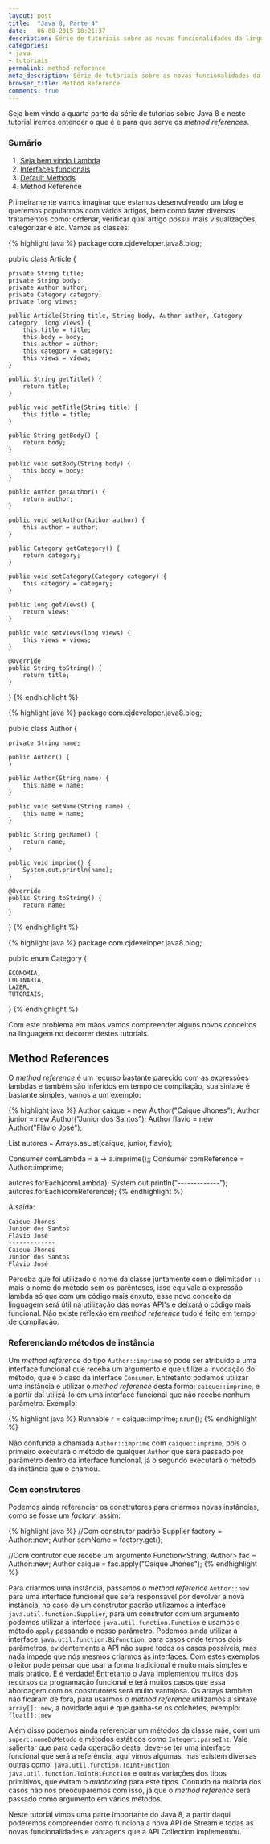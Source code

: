 ```yaml
---
layout: post
title:  "Java 8, Parte 4"
date:   06-08-2015 18:21:37 
description: Série de tutoriais sobre as novas funcionalidades da linguagem de programação Java, nesta quarta parte iremos entender como funciona o method reference.
categories:
- java
- tutoriais
permalink: method-reference
meta_description: Série de tutoriais sobre as novas funcionalidades da linguagem de programação Java, nesta quarta parte iremos entender como funciona o method reference.
browser_title: Method Reference
comments: true
---
```

Seja bem vindo a quarta parte da série de tutorias sobre Java 8 e neste tutorial iremos entender o que é e para que serve os *method references*.

### Sumário

1. [Seja bem vindo Lambda](http://caiquejhones.github.io/bem-vindo-lambda)
2. [Interfaces funcionais](http://caiquejhones.github.io/interfaces-funcionais)
3. [Default Methods](http://caiquejhones.github.io/default-methods)
4. Method Reference

Primeiramente vamos imaginar que estamos desenvolvendo um blog e queremos popularmos com vários artigos, bem como fazer diversos tratamentos como: ordenar, verificar qual artigo possui mais visualizações, categorizar e etc. Vamos as classes:

{% highlight java %}
package com.cjdeveloper.java8.blog;

public class Article {

	private String title;
	private String body;
	private Author author;
	private Category category;
	private long views;

	public Article(String title, String body, Author author, Category category, long views) {
		this.title = title;
		this.body = body;
		this.author = author;
		this.category = category;
		this.views = views;
	}

	public String getTitle() {
		return title;
	}

	public void setTitle(String title) {
		this.title = title;
	}

	public String getBody() {
		return body;
	}

	public void setBody(String body) {
		this.body = body;
	}

	public Author getAuthor() {
		return author;
	}

	public void setAuthor(Author author) {
		this.author = author;
	}

	public Category getCategory() {
		return category;
	}

	public void setCategory(Category category) {
		this.category = category;
	}

	public long getViews() {
		return views;
	}

	public void setViews(long views) {
		this.views = views;
	}

	@Override
	public String toString() {
		return title;
	}
}
{% endhighlight %}

{% highlight java %}
package com.cjdeveloper.java8.blog;

public class Author {
	
	private String name;

	public Author() {
	}
		
	public Author(String name) {
		this.name = name;
	}

	public void setName(String name) {
		this.name = name;
	}
	
	public String getName() {
		return name;
	}
	
	public void imprime() {
		System.out.println(name);
	}
	
	@Override
	public String toString() {
		return name;
	}

}
{% endhighlight %}

{% highlight java %}
package com.cjdeveloper.java8.blog;

public enum Category {
	
	ECONOMIA,
	CULINARIA,
	LAZER,
	TUTORIAIS;

}
{% endhighlight %}

Com este problema em mãos vamos compreender alguns novos conceitos na linguagem no decorrer destes tutoriais.

## Method References

O *method reference* é um recurso bastante parecido com as expressões lambdas e também são inferidos em tempo de compilação, sua sintaxe é bastante simples, vamos a um exemplo:

{% highlight java %}
Author caique = new Author("Caique Jhones");
Author junior = new Author("Junior dos Santos");
Author flavio = new Author("Flávio José");

List<Author> autores = Arrays.asList(caique, junior, flavio);

Consumer<Author> comLambda = a -> a.imprime();;
Consumer<Author> comReference = Author::imprime;

autores.forEach(comLambda);
System.out.println("-------------");
autores.forEach(comReference);
{% endhighlight %}

A saída:

	Caique Jhones
	Junior dos Santos
	Flávio José
	-------------
	Caique Jhones
	Junior dos Santos
	Flávio José

Perceba que foi utilizado o nome da classe juntamente com o delimitador `::` mais o nome do método sem os parênteses, isso equivale a expressão lambda só que com um código mais enxuto, esse novo conceito da linguagem será útil na utilização das novas API's e deixará o código mais funcional. Não existe reflexão em *method reference* tudo é feito em tempo de compilação.

### Referenciando métodos de instância

Um *method reference* do tipo `Author::imprime` só pode ser atribuído a uma interface funcional que receba um argumento  e que utilize a invocação do método, que é o caso da interface `Consumer`. Entretanto podemos utilizar uma instância e utilizar o *method reference* desta forma: `caique::imprime`, e a partir daí utilizá-lo em uma interface funcional que não recebe nenhum parâmetro. Exemplo: 

{% highlight java %}
Runnable r = caique::imprime;
r.run();
{% endhighlight %}

Não confunda a chamada `Author::imprime` com `caique::imprime`, pois o primeiro executará o método de qualquer `Author` que será passado por parâmetro dentro da interface funcional, já o segundo executará o método da instância que o chamou.

### Com construtores

Podemos ainda referenciar os construtores para criarmos novas instâncias, como se fosse um *factory*, assim:

{% highlight java %}
//Com construtor padrão
Supplier<Author> factory = Author::new;
Author semNome = factory.get();

//Com contrutor que recebe um argumento
Function<String, Author> fac = Author::new;
Author caique = fac.apply("Caique Jhones");
{% endhighlight %}

Para criarmos uma instância, passamos o *method reference* `Author::new` para uma interface funcional que será responsável por devolver a nova instância, no caso de um construtor padrão utilizamos a interface `java.util.function.Supplier`, para um construtor com um argumento podemos utilizar a interface `java.util.function.Function` e usamos o método `apply` passando o nosso parâmetro. Podemos ainda utilizar a interface `java.util.function.BiFunction`, para casos onde temos dois parâmetros, evidentemente a API não supre todos os casos possíveis, mas nada impede que nós mesmos criarmos as interfaces. Com estes exemplos o leitor pode pensar que usar a forma tradicional é muito mais simples e mais prático. E é verdade! Entretanto o Java implementou muitos dos recursos da programação funcional e terá muitos casos que essa abordagem com os construtores será muito vantajosa. Os arrays também não ficaram de fora, para usarmos o *method reference* utilizamos a sintaxe `array[]::new`, a novidade aqui é que ganha-se os colchetes, exemplo: `float[]::new`

Além disso podemos ainda referenciar um métodos da classe mãe, com um `super::nomeDoMetodo` e métodos estáticos como `Integer::parseInt`. Vale salientar que para cada operação desta, deve-se ter uma interface funcional que será a referência, aqui vimos algumas, mas existem diversas outras como: `java.util.function.ToIntFunction`, `java.util.function.ToIntBiFunction` e outras variações dos tipos primitivos, que evitam o *autoboxing* para este tipos. Contudo na maioria dos casos não nos preocuparemos com isso, já que o *method reference* será passado como argumento em vários métodos.

Neste tutorial vimos uma parte importante do Java 8, a partir daqui poderemos compreender como funciona a nova API de Stream e todas as novas funcionalidades e vantagens que a API Collection implementou.
